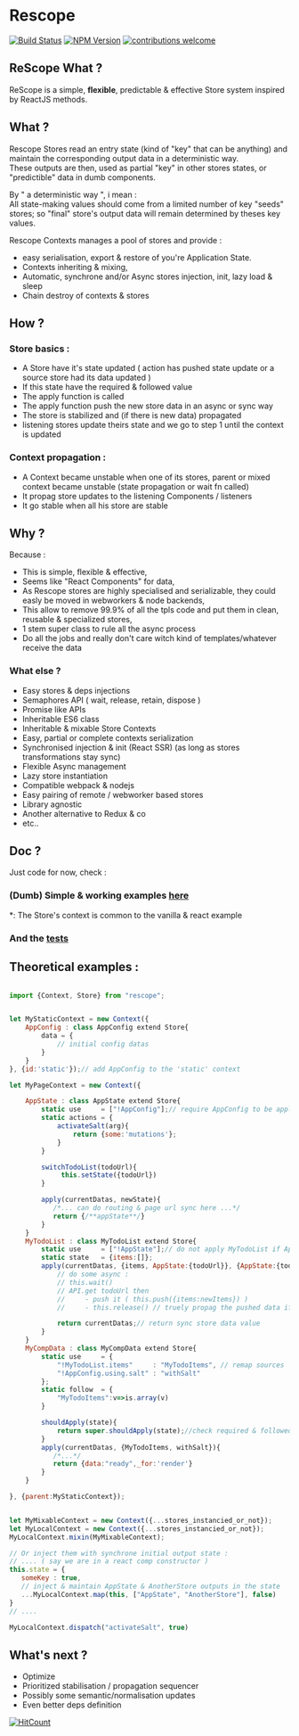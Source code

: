 # Rescope

[![Build Status](https://travis-ci.org/CaipiLabs/Rescope.svg?branch=master)](https://travis-ci.org/CaipiLabs/Rescope)
[![NPM Version](https://badge.fury.io/js/rescope.svg?style=flat)](https://npmjs.org/package/rescope)
[![contributions welcome](https://img.shields.io/badge/contributions-welcome-brightgreen.svg?style=flat)](#)


## ReScope What ?

ReScope is a simple, **flexible**, predictable \& effective Store system inspired by ReactJS methods.

## What ?

Rescope Stores read an entry state (kind of "key" that can be anything) and maintain the corresponding output data in a deterministic way.<br>
These outputs are then, used as partial "key" in other stores states, or "predictible" data in dumb components.<br>

By " a deterministic way ", i mean : <br/>
All state-making values should come from a limited number of key "seeds" stores; so "final" store's output data will remain determined by theses key values.

Rescope Contexts manages a pool of stores and provide :
- easy serialisation, export & restore of you're Application State.
- Contexts inheriting & mixing,
- Automatic, synchrone and/or Async stores injection, init, lazy load & sleep
- Chain destroy of contexts & stores

## How ?

### Store basics :

- A Store have it's state updated ( action has pushed state update or a source store had its data updated )
- If this state have the required & followed value
- The apply function is called
- The apply function push the new store data in an async or sync way
- The store is stabilized and (if there is new data) propagated
- listening stores update theirs state and we go to step 1 until the context is updated

### Context propagation :

- A Context became unstable when one of its stores, parent or mixed context became unstable (state propagation or wait fn called)
- It propag store updates to the listening Components / listeners
- It go stable when all his store are stable

## Why ?

Because :

- This is simple, flexible & effective,
- Seems like "React Components" for data,
- As Rescope stores are highly specialised and serializable, they could easly be moved in webworkers & node backends,
- This allow to remove 99.9% of all the tpls code and put them in clean, reusable & specialized stores, 
- 1 stem super class to rule all the async process
- Do all the jobs and really don't care witch kind of templates/whatever receive the data
 
### What else ?

- Easy stores & deps injections
- Semaphores API ( wait, release, retain, dispose )
- Promise like APIs
- Inheritable ES6 class
- Inheritable & mixable Store Contexts
- Easy, partial or complete contexts serialization
- Synchronised injection & init (React SSR) (as long as stores transformations stay sync)
- Flexible Async management
- Lazy store instantiation
- Compatible webpack & nodejs
- Easy pairing of remote / webworker based stores
- Library agnostic
- Another alternative to Redux & co
- etc..

## Doc ?

Just code for now, check :

### (Dumb) Simple \& working examples [here](src/example)

\*: The Store's context is common to the vanilla & react example

### And the [tests](test/Rescope.test.js)

## Theoretical examples  :

``` jsx

import {Context, Store} from "rescope";


let MyStaticContext = new Context({
    AppConfig : class AppConfig extend Store{
        data = {
            // initial config datas
        }
    }
}, {id:'static'});// add AppConfig to the 'static' context

let MyPageContext = new Context({

    AppState : class AppState extend Store{
        static use     = ["!AppConfig"];// require AppConfig to be applied & propagated
        static actions = {
            activateSalt(arg){
                return {some:'mutations'};
            }
        }

        switchTodoList(todoUrl){
             this.setState({todoUrl})
        }

        apply(currentDatas, newState){
           /*... can do routing & page url sync here ...*/
           return {/**appState**/}
        }
    }
    MyTodoList : class MyTodoList extend Store{
        static use     = ["!AppState"];// do not apply MyTodoList if AppState isn't here
        static state   = {items:[]};
        apply(currentDatas, {items, AppState:{todoUrl}}, {AppState:{todoListId}}){
            // do some async :
            // this.wait()
            // API.get todoUrl then
            //     - push it ( this.push({items:newItems}) )
            //     - this.release() // truely propag the pushed data if the store don't wait something else

            return currentDatas;// return sync store data value
        }
    }
    MyCompData : class MyCompData extend Store{
        static use     = {
            "!MyTodoList.items"     : "MyTodoItems", // remap sources
            "!AppConfig.using.salt" : "withSalt"
        };
        static follow  = {
            "MyTodoItems":v=>is.array(v)
        }

        shouldApply(state){
            return super.shouldApply(state);//check required & followed
        }
        apply(currentDatas, {MyTodoItems, withSalt}){
           /*...*/
           return {data:"ready",_for:'render'}
        }
    }

}, {parent:MyStaticContext});


let MyMixableContext = new Context({...stores_instancied_or_not});
let MyLocalContext = new Context({...stores_instancied_or_not});
MyLocalContext.mixin(MyMixableContext);

// Or inject them with synchrone initial output state :
// .... ( say we are in a react comp constructor )
this.state = {
   someKey : true,
   // inject & maintain AppState & AnotherStore outputs in the state
   ...MyLocalContext.map(this, ["AppState", "AnotherStore"], false)
}
// ....

MyLocalContext.dispatch("activateSalt", true)

```


## What's next ?

- Optimize
- Prioritized stabilisation / propagation sequencer
- Possibly some semantic/normalisation updates
- Even better deps definition

[![HitCount](http://hits.dwyl.io/caipilabs/Caipilabs/rescope.svg)](http://hits.dwyl.io/caipilabs/Caipilabs/rescope)
